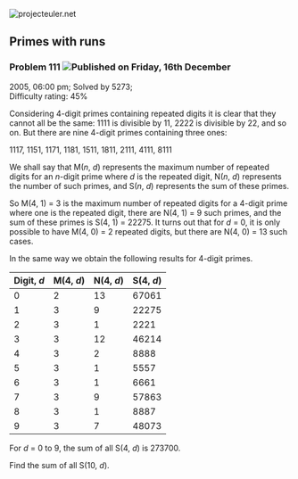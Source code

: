 ![projecteuler.net](images/print_page_logo.png)

## Primes with runs

### Problem 111 ![](images/icon_info.png)Published on Friday, 16th December
2005, 06:00 pm; Solved by 5273;  
Difficulty rating: 45%

Considering 4-digit primes containing repeated digits it is clear that they
cannot all be the same: 1111 is divisible by 11, 2222 is divisible by 22, and
so on. But there are nine 4-digit primes containing three ones:

1117, 1151, 1171, 1181, 1511, 1811, 2111, 4111, 8111

We shall say that M(_n_, _d_) represents the maximum number of repeated digits
for an _n_-digit prime where _d_ is the repeated digit, N(_n_, _d_) represents
the number of such primes, and S(_n_, _d_) represents the sum of these primes.

So M(4, 1) = 3 is the maximum number of repeated digits for a 4-digit prime
where one is the repeated digit, there are N(4, 1) = 9 such primes, and the
sum of these primes is S(4, 1) = 22275. It turns out that for _d_ = 0, it is
only possible to have M(4, 0) = 2 repeated digits, but there are N(4, 0) = 13
such cases.

In the same way we obtain the following results for 4-digit primes.

**Digit, _d_** | **M(4, _d_)** | **N(4, _d_)** | **S(4, _d_)**  
---|---|---|---  
0 | 2 | 13 | 67061  
1 | 3 | 9 | 22275  
2 | 3 | 1 | 2221  
3 | 3 | 12 | 46214  
4 | 3 | 2 | 8888  
5 | 3 | 1 | 5557  
6 | 3 | 1 | 6661  
7 | 3 | 9 | 57863  
8 | 3 | 1 | 8887  
9 | 3 | 7 | 48073  
  
For _d_ = 0 to 9, the sum of all S(4, _d_) is 273700.

Find the sum of all S(10, _d_).

  
  

